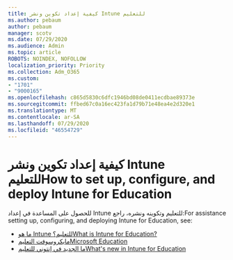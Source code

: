 ```yaml
---
title: كيفية إعداد تكوين ونشر Intune للتعليم
ms.author: pebaum
author: pebaum
manager: scotv
ms.date: 07/29/2020
ms.audience: Admin
ms.topic: article
ROBOTS: NOINDEX, NOFOLLOW
localization_priority: Priority
ms.collection: Adm_O365
ms.custom:
- "1701"
- "9000165"
ms.openlocfilehash: c865d5830c6dfc1946bd08de0411ecdbae89373e
ms.sourcegitcommit: ffbed67c0a16ec423fa1d79b71e48ea4e2d320e1
ms.translationtype: MT
ms.contentlocale: ar-SA
ms.lasthandoff: 07/29/2020
ms.locfileid: "46554729"
---
```

# <a name="how-to-set-up-configure-and-deploy-intune-for-education"></a><span data-ttu-id="27c7c-102">كيفية إعداد تكوين ونشر Intune للتعليم</span><span class="sxs-lookup"><span data-stu-id="27c7c-102">How to set up, configure, and deploy Intune for Education</span></span>

<span data-ttu-id="27c7c-103">للحصول على المساعدة في إعداد Intune للتعليم وتكوينه ونشره، راجع:</span><span class="sxs-lookup"><span data-stu-id="27c7c-103">For assistance setting up, configuring, and deploying Intune for Education, see:</span></span>

- [<span data-ttu-id="27c7c-104">ما هو Intune للتعليم؟</span><span class="sxs-lookup"><span data-stu-id="27c7c-104">What is Intune for Education?</span></span>](https://docs.microsoft.com/intune-education/what-is-intune-for-education)
- [<span data-ttu-id="27c7c-105">مايكروسوفت التعليم</span><span class="sxs-lookup"><span data-stu-id="27c7c-105">Microsoft Education</span></span>](https://www.microsoft.com/education/intune/default.aspx)
- [<span data-ttu-id="27c7c-106">ما الجديد في إنتوني للتعليم</span><span class="sxs-lookup"><span data-stu-id="27c7c-106">What's new in Intune for Education</span></span>](https://docs.microsoft.com/intune-education/whats-new-in-edu)